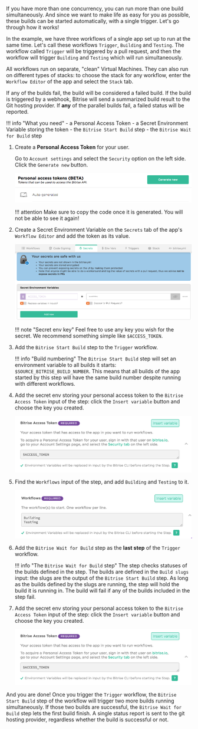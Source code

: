 If you have more than one concurrency, you can run more than one build simultaneously. And since we want to make life as easy for you as possible, these builds can be started automatically, with a single trigger. Let's go through how it works!

In the example, we have three workflows of a single app set up to run at the same time. Let's call these workflows `Trigger`, `Building` and `Testing`. The workflow called `Trigger` will be triggered by a pull request, and then the workflow will trigger `Building` and `Testing` which will run simultaneously.

All workflows run on separate, "clean" Virtual Machines. They can also run on different types of stacks: to choose the stack for any workflow, enter the `Workflow Editor` of the app and select the `Stack` tab. 

If any of the builds fail, the build will be considered a failed build. If the build is triggered by a webhook, Bitrise will send a summarized build result to the Git hosting provider. If __any__ of the parallel builds fail, a failed status will be reported.

!!! info "What you need"
    - a Personal Access Token
    - a Secret Environment Variable storing the token
    - the `Bitrise Start Build` step
    - the `Bitrise Wait for Build` step

1. Create a __Personal Access Token__ for your user.

    Go to `Account settings` and select the `Security` option on the left side. Click the `Generate new` button.

    ![Access token](/img/getting-started/triggering-builds/generate-token.png)

    !!! attention
        Make sure to copy the code once it is generated. You will not be able to see it again!

1. Create a Secret Environment Variable on the `Secrets` tab of the app's `Workflow Editor` and add the token as its value.

    ![Secret env](/img/getting-started/triggering-builds/secret_token.png)

    !!! note "Secret env key"
        Feel free to use any key you wish for the secret. We recommend something simple like `$ACCESS_TOKEN`.

1. Add the `Bitrise Start Build` step to the `Trigger` workflow.

    !!! info "Build numbering"
        The `Bitrise Start Build` step will set an environment variable to all builds it starts: `$SOURCE_BITRISE_BUILD_NUMBER`. This means that all builds of the app started by this step will have the same build number despite running with different workflows.

1. Add the secret env storing your personal access token to the `Bitrise Access Token` input of the step: click the `Insert variable` button and choose the key you created.

    ![Secret env](/img/getting-started/triggering-builds/access-token-input.png)

1. Find the `Workflows` input of the step, and add `Building` and `Testing` to it.

    ![Workflows input](/img/getting-started/triggering-builds/workflows-input.png)

1. Add the `Bitrise Wait for Build` step as the __last step__ of the `Trigger` workflow.

    !!! info "The `Bitrise Wait for Build` step"
        The step checks statuses of the builds defined in the step. The builds are defined in the `Build slugs` input: the slugs are the output of the `Bitrise Start Build` step. As long as the builds defined by the slugs are running, the step will hold the build it is running in. The build will fail if any of the builds included in the step fail.  

1. Add the secret env storing your personal access token to the `Bitrise Access Token` input of the step: click the `Insert variable` button and choose the key you created.

    ![Secret env](/img/getting-started/triggering-builds/access-token-input.png)

And you are done! Once you trigger the `Trigger` workflow, the `Bitrise Start Build` step of the workflow will trigger two more builds running simultaneously. If those two builds are successful, the `Bitrise Wait for Build` step lets the first build finish. A single status report is sent to the git hosting provider, regardless whether the build is successful or not.

